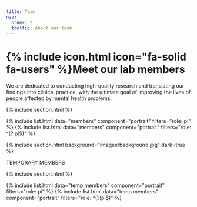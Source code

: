 ```yaml
---
title: Team
nav:
  order: 2
  tooltip: About our team
---
```


# {% include icon.html icon="fa-solid fa-users" %}Meet our lab members

We are dedicated to conducting high-quality research and translating our 
findings into clinical practice, with the ultimate goal of improving the lives 
of people affected by mental health problems.

{% include section.html %}

{% include list.html data="members" component="portrait" filters="role: pi" %}
{% include list.html data="members" component="portrait" filters="role: ^(?!pi$)" %}

{% include section.html background="images/background.jpg" dark=true %}

TEMPORARY MEMBERS

{% include section.html %}

{% include list.html data="temp.members" component="portrait" filters="role: pi" %}
{% include list.html data="temp.members" component="portrait" filters="role: ^(?!pi$)" %}
